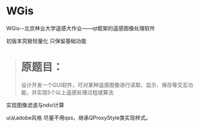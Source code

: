# WGis
WGis--北京林业大学遥感大作业——qt框架的遥感图像处理软件

初版本究极轻量化 只保留基础功能

> # 原题目：
> 设计开发一个GUI软件，可对某种遥感图像进行读取、显示、保存等交互功能，并实现5个以上遥感处理过程或算法

实现图像滤波与ndvi计算

ui从adobe风格 尽量不用qss，继承QProxyStyle类实现样式。
